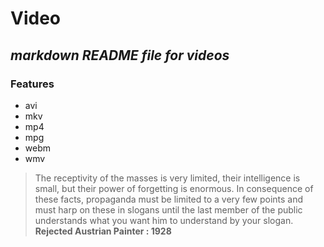 # Video
## _markdown README file for videos_

### Features

- avi
- mkv
- mp4
- mpg
- webm
- wmv

> The receptivity of the masses is very limited,
> their intelligence is small,
> but their power of forgetting is enormous.
> In consequence of these facts,
> propaganda must be limited to a very few points
> and must harp on these in slogans until the last member 
> of the public understands what you want him to understand by your slogan.
> **Rejected Austrian Painter : 1928**